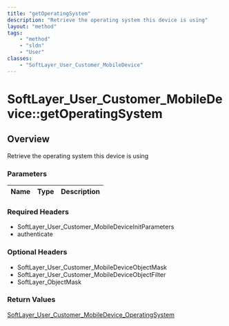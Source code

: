 ```yaml
---
title: "getOperatingSystem"
description: "Retrieve the operating system this device is using"
layout: "method"
tags:
    - "method"
    - "sldn"
    - "User"
classes:
    - "SoftLayer_User_Customer_MobileDevice"
---
```

# SoftLayer_User_Customer_MobileDevice::getOperatingSystem
## Overview 
Retrieve the operating system this device is using

### Parameters 
|Name | Type | Description |
| --- | --- | --- |


### Required Headers
* SoftLayer_User_Customer_MobileDeviceInitParameters
* authenticate

### Optional Headers
* SoftLayer_User_Customer_MobileDeviceObjectMask
* SoftLayer_User_Customer_MobileDeviceObjectFilter
* SoftLayer_ObjectMask

### Return Values
<a href='/reference/datatypes/SoftLayer_User_Customer_MobileDevice_OperatingSystem'>SoftLayer_User_Customer_MobileDevice_OperatingSystem </a>
